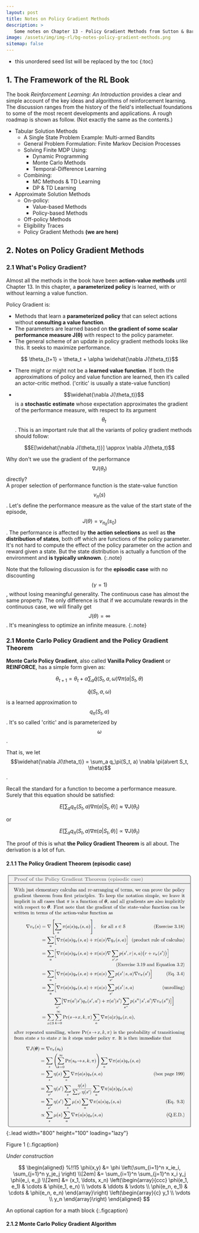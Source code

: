```yaml
---
layout: post
title: Notes on Policy Gradient Methods
description: >
   Some notes on Chapter 13 - Policy Gradient Methods from Sutton & Barto's book *Reinforcement Learning: An Introduction* in 2017.
image: /assets/img/img-rl/bg-notes-policy-gradient-methods.png
sitemap: false
---
```


* this unordered seed list will be replaced by the toc
{:toc}

## 1. The Framework of the RL Book

The book *Reinforcement Learning: An Introduction* provides a clear and simple account of the key ideas and algorithms of reinforcement learning. The discussion ranges from the history of the field's intellectual foundations to some of the most recent developments and applications. A rough roadmap is shown as follow. (Not exactly the same as the contents.)

* Tabular Solution Methods
  * A Single State Problem Example: Multi-armed Bandits
  * General Problem Formulation: Finite Markov Decision Processes
  * Solving Finite MDP Using:
    * Dynamic Programming
    * Monte Carlo Methods
    * Temporal-Difference Learning
  * Combining:
    * MC Methods & TD Learning
    * DP & TD Learning
* Approximate Solution Methods
  * On-policy:
    * Value-based Methods
    * Policy-based Methods
  * Off-policy Methods
  * Eligibility Traces
  * Policy Gradient Methods **(we are here)**

## 2. Notes on Policy Gradient Methods

### 2.1 What's Policy Gradient?

Almost all the methods in the book have been **action-value methods** until Chapter 13. In this chapter, a **parameterized policy** is learned, with or without learning a value function.

Policy Gradient is:

* Methods that learn a **parameterized policy** that can select actions without **consulting a value function**.
* The parameters are learned based on **the gradient of some scalar performance measure J(θ)** with respect to the policy parameter.
* The general scheme of an update in policy gradient methods looks like this. It seeks to maximize performance.

$$ \theta_{t+1} = \theta_t + \alpha \widehat{\nabla J(\theta_t)}$$

* There might or might not be a **learned value function**. If both the approximations of policy and value function are learned, then it’s called an actor-critic method. ('critic' is usually a state-value function)

* $$\widehat{\nabla J(\theta_t)}$$ is a **stochastic estimate** whose expectation approximates the gradient of the performance measure, with respect to its argument $$\theta_t$$. This is an important rule that all the variants of policy gradient methods should follow:

$$E[\widehat{\nabla J(\theta_t)}] \approx \nabla J(\theta_t)$$

Why don't we use the gradient of the performance $$\nabla J(\theta_t)$$ directly?  
A proper selection of performance function is the state-value function $$v_\pi (s)$$. Let's define the performance measure as the value of the start state of the episode, $$J(\theta) = v_{\pi_\theta}(s_0)$$. The performance is affected by **the action selections** as well as **the distribution of states**, both off which are functions of the policy parameter. It's not hard to compute the effect of the policy parameter on the action and reward given a state. But the state distribution is actually a function of the environment and **is typically unknown**. 
{:.note}

Note that the following discussion is for the **episodic case** with no discounting $$(\gamma = 1)$$, without losing meaningful generality. The continuous case has almost the same property. The only difference is that if we accumulate rewards in the continuous case, we will finally get $$J(\theta) = \infty$$. It's meaningless to optimize an infinite measure.
{:.note}

### 2.1 Monte Carlo Policy Gradient and the Policy Gradient Theorem

**Monte Carlo Policy Gradient**, also called **Vanilla Policy Gradient** or **REINFORCE**, has a simple form given as:

$$\theta_{t+1} = \theta_t + \alpha \sum_a \hat{q}(S_t, a, \omega) \nabla \pi(a\vert S_t, \theta)$$

$$\hat{q}(S_t, a, \omega)$$ is a learned approximation to $$q_\pi(S_t, a)$$. It's so called 'critic' and is parameterized by $$\omega$$.

That is, we let $$\widehat{\nabla J(\theta_t)} = \sum_a q_\pi(S_t, a) \nabla \pi(a\vert S_t, \theta)$$.

Recall the standard for a function to become a performance measure. Surely that this equation should be satisfied:

$$E[\sum_a q_\pi(S_t, a) \nabla \pi(a\vert S_t, \theta)] \approx \nabla J(\theta_t)$$

or

$$E[\sum_a q_\pi(S_t, a) \nabla \pi(a\vert S_t, \theta)] \propto \nabla J(\theta_t)$$

The proof of this is what **the Policy Gradient Theorem** is all about. The derivation is a lot of fun.

#### 2.1.1 The Policy Gradient Theorem (episodic case)

![Full-width image](/assets/img/img-rl/notes-policy-gradient-methods-proof-1.png){:.lead width="800" height="100" loading="lazy"}

Figure 1
{:.figcaption}

*Under construction*

$$
\begin{aligned} %!!15
  \phi(x,y) &= \phi \left(\sum_{i=1}^n x_ie_i, \sum_{j=1}^n y_je_j \right) \\[2em]
            &= \sum_{i=1}^n \sum_{j=1}^n x_i y_j \phi(e_i, e_j)            \\[2em]
            &= (x_1, \ldots, x_n)
               \left(\begin{array}{ccc}
                 \phi(e_1, e_1)  & \cdots & \phi(e_1, e_n) \\
                 \vdots          & \ddots & \vdots         \\
                 \phi(e_n, e_1)  & \cdots & \phi(e_n, e_n)
               \end{array}\right)
               \left(\begin{array}{c}
                 y_1    \\
                 \vdots \\
                 y_n
               \end{array}\right)
\end{aligned}
$$

An optional caption for a math block
{:.figcaption}

#### 2.1.2 Monte Carlo Policy Gradient Algorithm

